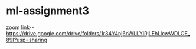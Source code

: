 # ml-assignment3
zoom link-- https://drive.google.com/drive/folders/1r34Y4nj6nWLLYIRjLEhLlcwWDLOE_89I?usp=sharing

